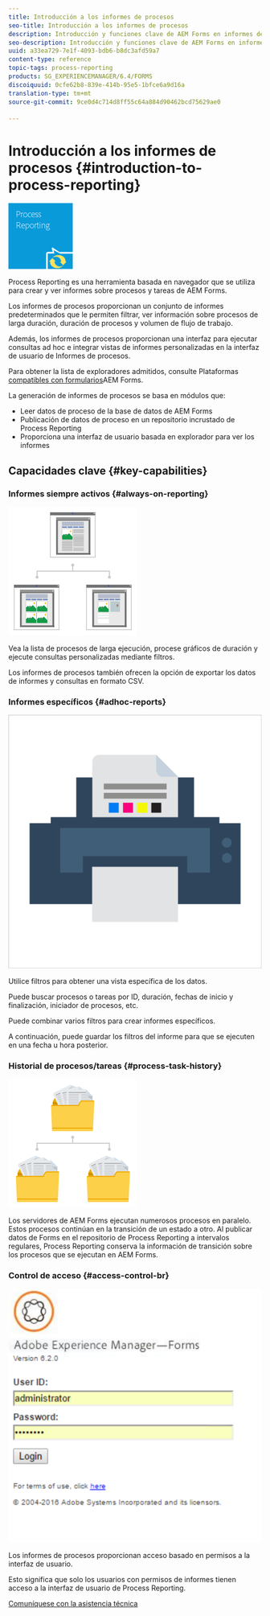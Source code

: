```yaml
---
title: Introducción a los informes de procesos
seo-title: Introducción a los informes de procesos
description: Introducción y funciones clave de AEM Forms en informes de procesos JEE
seo-description: Introducción y funciones clave de AEM Forms en informes de procesos JEE
uuid: a33ea729-7e1f-4093-bdb6-b8dc3afd59a7
content-type: reference
topic-tags: process-reporting
products: SG_EXPERIENCEMANAGER/6.4/FORMS
discoiquuid: 0cfe62b8-839e-414b-95e5-1bfce6a9d16a
translation-type: tm+mt
source-git-commit: 9ce0d4c714d8ff55c64a884d90462bcd75629ae0

---
```



# Introducción a los informes de procesos {#introduction-to-process-reporting}

![informes de procesos](assets/process-reporting.png)

Process Reporting es una herramienta basada en navegador que se utiliza para crear y ver informes sobre procesos y tareas de AEM Forms.

Los informes de procesos proporcionan un conjunto de informes predeterminados que le permiten filtrar, ver información sobre procesos de larga duración, duración de procesos y volumen de flujo de trabajo.

Además, los informes de procesos proporcionan una interfaz para ejecutar consultas ad hoc e integrar vistas de informes personalizadas en la interfaz de usuario de Informes de procesos.

Para obtener la lista de exploradores admitidos, consulte Plataformas [compatibles con formularios](/help/forms/using/aem-forms-jee-supported-platforms.md)AEM Forms.

La generación de informes de procesos se basa en módulos que:

* Leer datos de proceso de la base de datos de AEM Forms
* Publicación de datos de proceso en un repositorio incrustado de Process Reporting
* Proporciona una interfaz de usuario basada en explorador para ver los informes

## Capacidades clave {#key-capabilities}

### Informes siempre activos {#always-on-reporting}

![administración del sitio](assets/site-management.png)

Vea la lista de procesos de larga ejecución, procese gráficos de duración y ejecute consultas personalizadas mediante filtros.

Los informes de procesos también ofrecen la opción de exportar los datos de informes y consultas en formato CSV.

### Informes específicos {#adhoc-reports}

![print-&amp;-color](assets/print-&-colour.png)

Utilice filtros para obtener una vista específica de los datos.

Puede buscar procesos o tareas por ID, duración, fechas de inicio y finalización, iniciador de procesos, etc.

Puede combinar varios filtros para crear informes específicos.

A continuación, puede guardar los filtros del informe para que se ejecuten en una fecha u hora posterior.

### Historial de procesos/tareas {#process-task-history}

![administración de archivos](assets/file-management.png)

Los servidores de AEM Forms ejecutan numerosos procesos en paralelo. Estos procesos continúan en la transición de un estado a otro. Al publicar datos de Forms en el repositorio de Process Reporting a intervalos regulares, Process Reporting conserva la información de transición sobre los procesos que se ejecutan en AEM Forms.

### Control de acceso {#access-control-br}

![sin título](assets/untitled.png)

Los informes de procesos proporcionan acceso basado en permisos a la interfaz de usuario.

Esto significa que solo los usuarios con permisos de informes tienen acceso a la interfaz de usuario de Process Reporting.

[Comuníquese con la asistencia técnica](https://www.adobe.com/account/sign-in.supportportal.html)
